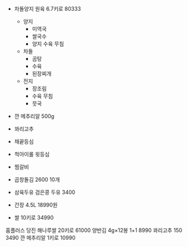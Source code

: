 - 차돌양지 원육 6.7키로 80333
	- 양지
		- 미역국
		- 쌀국수
		- 양지 수육 무침
	- 차돌
		- 곰탕
		- 수육
		- 된장찌개
	- 전지
		- 장조림
		- 수육 무침
		- 뭇국

- 깐 메추리알 500g
- 꽈리고추
- 채끝등심
- 척아이롤 윗등심
- 찜갈비
- 곱창돌김 2600 10개
- 삼육두유 검은콩 두유 3400
- 간장 4.5L 18990원
- 쌀 10키로 34990

홈플러스 
당진 해나루쌀 20키로 61000
양반김 4g×12봉 1+1 8990 
꽈리고추 150 3490
깐 메추리알 1키로 10990